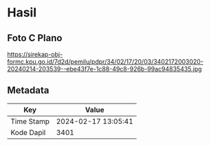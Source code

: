 # Hasil

## Foto C Plano

https://sirekap-obj-formc.kpu.go.id/7d2d/pemilu/pdpr/34/02/17/20/03/3402172003020-20240214-203539--ebe43f7e-1c88-49c8-926b-99ac94835435.jpg


## Metadata

| Key        | Value               |
| ---------- | ------------------- |
| Time Stamp | 2024-02-17 13:05:41 |
| Kode Dapil | 3401                |



